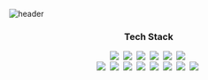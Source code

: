 ![header](https://capsule-render.vercel.app/api?type=slice&color=auto&height=300&section=header&text=MinwookLee&fontSize=90)

<h3 align="center">Tech Stack</h3>
<p align="center">
<img src="https://img.shields.io/badge/HTML-E34F26?style=flat-square&logo=HTML5&logoColor=white"/></a>&nbsp
<img src="https://img.shields.io/badge/CSS-1572B6?style=flat-square&logo=CSS3&logoColor=white"/></a>&nbsp 
<img src="https://img.shields.io/badge/JavaScript-F7DF1E?style=flat-square&logo=JavaScript&logoColor=white"/></a>&nbsp 
<img src="https://img.shields.io/badge/C-A8B9CC?style=flat-square&logo=C&logoColor=white"/></a>&nbsp 
<img src="https://img.shields.io/badge/Python-3766AB?style=flat-square&logo=Python&logoColor=white"/></a>&nbsp 
<img src="https://img.shields.io/badge/Nodejs-339933?style=flat-square&logo=Node.js&logoColor=white"/></a>&nbsp
</br>
<img src="https://img.shields.io/badge/React-61DAFB?style=flat-square&logo=React&logoColor=white"/></a>&nbsp
<img src="https://img.shields.io/badge/GraphQL-E10098?style=flat-square&logo=GraphQL&logoColor=white"/></a>&nbsp
<img src="https://img.shields.io/badge/Jenkins-D24939?style=flat-square&logo=Jenkins&logoColor=white"/></a>&nbsp
<img src="https://img.shields.io/badge/MySQL-4479A1?style=flat-square&logo=MySQL&logoColor=white"/></a>&nbsp
<img src="https://img.shields.io/badge/Express-000000?style=flat-square&logo=Express&logoColor=white"/></a>&nbsp
<img src="https://img.shields.io/badge/NPM-CB3837?style=flat-square&logo=NPM&logoColor=white"/></a>&nbsp
<img src="https://img.shields.io/badge/Git-F05032?style=flat-square&logo=Git&logoColor=white"/></a>&nbsp
<img src="https://img.shields.io/badge/GitHub-181717?style=flat-square&logo=GitHub&logoColor=white"/></a>&nbsp
</p>
